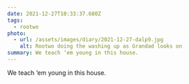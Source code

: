 ```yaml
---
date: 2021-12-27T10:33:37.680Z
tags:
  - rootwo
photo:
  - url: /assets/images/diary/2021-12-27-dalp9.jpg
    alt: Rootwo doing the washing up as Grandad looks on
summary: We teach ‘em young in this house.
---
```

We teach ‘em young in this house. 
